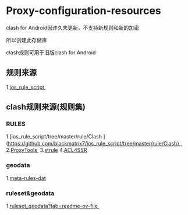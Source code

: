 # Proxy-configuration-resources 
clash for Android因许久未更新，不支持新规则和新的加密

所以创建此存储库

clash规则可用于旧版clash for Android
## 规则来源
1.[ios_rule_script ](https://github.com/blackmatrix7/ios_rule_script) 
## clash规则来源(规则集)
### RULES 
1.[ios_rule_script/tree/master/rule/Clash ](https://github.com/blackmatrix7/ios_rule_script/tree/master/rule/Clash）
2.[ProxyTools ](https://github.com/mphin/ProxyTools)
3.[strule](https://whatshub.top/strule)
4.[ACL4SSR](https://github.com/ACL4SSR/ACL4SSR)
### geodata
1.[meta-rules-dat](https://github.com/MetaCubeX/meta-rules-dat)
### ruleset&geodata  
1.[ruleset_geodata?tab=readme-ov-file ](https://github.com/DustinWin/ruleset_geodata?tab=readme-ov-file)

